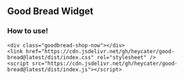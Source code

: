 ## Good Bread Widget


### How to use!

```
<div class="goodbread-shop-now"></div> 
<link href="https://cdn.jsdelivr.net/gh/heycater/good-bread@latest/dist/index.css" rel="stylesheet" /> 
<script src="https://cdn.jsdelivr.net/gh/heycater/good-bread@latest/dist/index.js"></script> 

```

